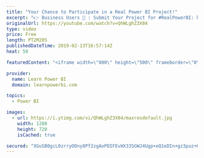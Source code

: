 ```yaml
---
title: "Your Chance to Participate in a Real Power BI Project!"
excerpt: "👉 Business Users 🏢 : Submit Your Project for #RealPowerBI: https://www.learnpowerbi.com/realpowerbi  👉 Learn Power BI Students (Pro Level): Apply to Work on a #RealPowerBI Project: https://www.learnpowerbi.com/real-for-pro-students  👉 Enroll in the Learn Power BI Program: https://web.learnpowerbi.com/waitlist-invite/"
originalUrl: https://youtube.com/watch?v=QhWLghZ3X84
type: video
price: Free
length: PT2M20S
publishedDateTime: 2019-02-13T16:57:14Z
heat: 50

featuredContent: "<iframe width=\"800\" height=\"500\" frameborder=\"0\" src=\"https://www.youtube.com/embed/QhWLghZ3X84\" allow=\"accelerometer; autoplay; encrypted-media; gyroscope; picture-in-picture\" allowfullscreen></iframe>"

provider:
  name: Learn Power BI
  domain: learnpowerbi.com

topics:
  - Power BI

images:
  - url: https://i.ytimg.com/vi/QhWLghZ3X84/maxresdefault.jpg
    width: 1280
    height: 720
    isCached: true

secured: "XGuSB0gcL0zrryOOny8Pf2zgAoPDIFEvHX335GWJ4Ugp+eQ1eDIn+gz3puz+HYyHiDFsml4SMtQtLtQH3yn8oSjHW+zkq+bkp+9u1AfEhcMccpQgr7zSH9GSPb9UtX8W9Jik6UHV6Tlz0+ejMdGoE9lI4GISL5BJeacusTwQ9GmP90hXVXdE6SVGadmMiq3cZOetG65MAdjqoPWLJI7yMPe2DRxggAWUHfYdVUjOFweu3iiak/9kb16fJPYItfbaHklwYAuKNX77Sqvh4p6V5rWW0K5NFQEdfa8TiR5IwWuIV7so5Ek2RnsmWde7rTYaA7rl1qfa5mfGWcyORKnJXfz9SnApr+EmlEiqPqTaw5Bn0DORUnmKyHirDVWwSrW4JkBKY3Wf2QpFGQZJScxduFn3gnA/Ry325LzZbUJuN4U=;XoWgPQcJKuXRgboJ0nIKIw=="
---
```


